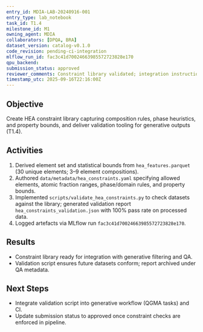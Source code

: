 ```yaml
---
entry_id: MDIA-LAB-20240916-001
entry_type: lab_notebook
task_id: T1.4
milestone_id: M1
owning_agent: MDIA
collaborators: [DPQA, BRA]
dataset_version: catalog-v0.1.0
code_revision: pending-ci-integration
mlflow_run_id: fac3c41d70024663985572723828e170
qpu_backend: 
submission_status: approved
reviewer_comments: Constraint library validated; integration instructions passed to QGMA.
timestamp_utc: 2025-09-16T22:16:00Z
---
```


## Objective
Create HEA constraint library capturing composition rules, phase heuristics, and property bounds, and deliver validation tooling for generative outputs (T1.4).

## Activities
1. Derived element set and statistical bounds from `hea_features.parquet` (30 unique elements; 3–9 element compositions).
2. Authored `data/metadata/hea_constraints.yaml` specifying allowed elements, atomic fraction ranges, phase/domain rules, and property bounds.
3. Implemented `scripts/validate_hea_constraints.py` to check datasets against the library; generated validation report `hea_constraints_validation.json` with 100% pass rate on processed data.
4. Logged artefacts via MLflow run `fac3c41d70024663985572723828e170`.

## Results
- Constraint library ready for integration with generative filtering and QA.
- Validation script ensures future datasets conform; report archived under QA metadata.

## Next Steps
- Integrate validation script into generative workflow (QGMA tasks) and CI.
- Update submission status to approved once constraint checks are enforced in pipeline.
